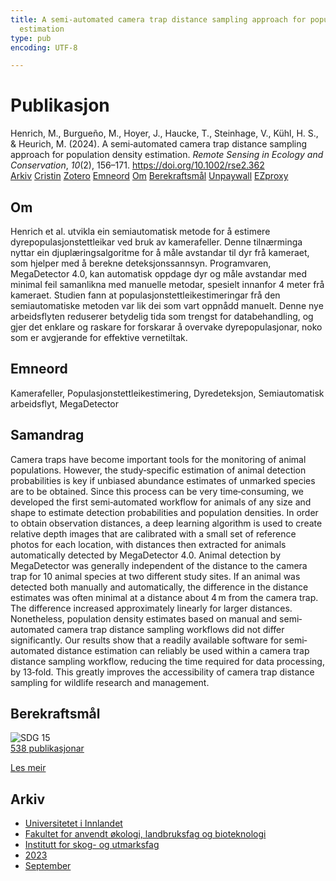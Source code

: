 ```yaml
---
title: A semi‐automated camera trap distance sampling approach for population density
  estimation
type: pub
encoding: UTF-8

---
```

<h1>Publikasjon</h1>
<article id="csl-bib-container-9I32EAM4" class="csl-bib-container">
  <div class="csl-bib-body"> <div class="csl-entry">Henrich, M., Burgueño, M., Hoyer, J., Haucke, T., Steinhage, V., Kühl, H. S., &#38; Heurich, M. (2024). A semi‐automated camera trap distance sampling approach for population density estimation. <i>Remote Sensing in Ecology and Conservation</i>, <i>10</i>(2), 156–171. <a href="https://doi.org/10.1002/rse2.362">https://doi.org/10.1002/rse2.362</a></div> </div>
  <div class="csl-bib-buttons">
    <a href="#taxonomy-article-9I32EAM4" alt="archive" class="csl-bib-button">Arkiv</a>
    <a href="https://app.cristin.no/results/show.jsf?id=2174215" alt="Cristin" class="csl-bib-button">Cristin</a>
    <a href="http://zotero.org/groups/5881554/items/9I32EAM4" alt="Zotero" class="csl-bib-button">Zotero</a>
    <a href="#keywords-article-9I32EAM4" alt="keywords" class="csl-bib-button">Emneord</a>
    <a href="#about-article-9I32EAM4" alt="about_pub" class="csl-bib-button">Om</a>
    <a href="#sdg-article-9I32EAM4" alt="sdg" class="csl-bib-button">Berekraftsmål</a>
    <a href="https://onlinelibrary.wiley.com/doi/pdfdirect/10.1002/rse2.362" alt="Unpaywall" class="csl-bib-button">Unpaywall</a>
    <a href="https://onlinelibrary.wiley.com/doi/pdfdirect/10.1002/rse2.362" alt="EZproxy" class="csl-bib-button">EZproxy</a>
  </div>
  <div id="csl-bib-meta-container-9I32EAM4"></div>
</article>
<div id="csl-bib-meta-9I32EAM4" class="csl-bib-meta">
  <article id="about-article-9I32EAM4" class="about_pub-article">
    <h1>Om</h1>
    Henrich et al. utvikla ein semiautomatisk metode for å estimere dyrepopulasjonstettleikar ved bruk av kamerafeller. Denne tilnærminga nyttar ein djuplæringsalgoritme for å måle avstandar til dyr frå kameraet, som hjelper med å berekne deteksjonssannsyn. Programvaren, MegaDetector 4.0, kan automatisk oppdage dyr og måle avstandar med minimal feil samanlikna med manuelle metodar, spesielt innanfor 4 meter frå kameraet. Studien fann at populasjonstettleikestimeringar frå den semiautomatiske metoden var lik dei som vart oppnådd manuelt. Denne nye arbeidsflyten reduserer betydelig tida som trengst for databehandling, og gjer det enklare og raskare for forskarar å overvake dyrepopulasjonar, noko som er avgjerande for effektive vernetiltak.
  </article>
  <article id="keywords-article-9I32EAM4" class="keywords-article">
    <h1>Emneord</h1>
    Kamerafeller, Populasjonstettleikestimering, Dyredeteksjon, Semiautomatisk arbeidsflyt, MegaDetector
  </article>
  <article id="abstract-article-9I32EAM4" class="abstract-article">
    <h1>Samandrag</h1>
    Camera traps have become important tools for the monitoring of animal populations. However, the study‐specific estimation of animal detection probabilities is key if unbiased abundance estimates of unmarked species are to be obtained. Since this process can be very time‐consuming, we developed the first semi‐automated workflow for animals of any size and shape to estimate detection probabilities and population densities. In order to obtain observation distances, a deep learning algorithm is used to create relative depth images that are calibrated with a small set of reference photos for each location, with distances then extracted for animals automatically detected by MegaDetector 4.0. Animal detection by MegaDetector was generally independent of the distance to the camera trap for 10 animal species at two different study sites. If an animal was detected both manually and automatically, the difference in the distance estimates was often minimal at a distance about 4 m from the camera trap. The difference increased approximately linearly for larger distances. Nonetheless, population density estimates based on manual and semi‐automated camera trap distance sampling workflows did not differ significantly. Our results show that a readily available software for semi‐automated distance estimation can reliably be used within a camera trap distance sampling workflow, reducing the time required for data processing, by 13‐fold. This greatly improves the accessibility of camera trap distance sampling for wildlife research and management.
  </article>
  <article id="sdg-article-9I32EAM4" class="sdg-article">
    <h1>Berekraftsmål</h1>
    <div class="sdg-container"><div id="sdg15" class="sdg">
        <img src="{{< params subfolder >}}images/sdg/sdg15_nn.png" class="image" alt="SDG 15">
        <div class="sdg-overlay">
          <a href="{{< params subfolder >}}nn/archive/?sdg=15#archive" class="sdg-publication-count"><span>538</span> publikasjonar</a>
          <p><a href="https://fn.no/om-fn/fns-baerekraftsmaal/livet-paa-land?lang=nno-NO" class="sdg-read-more">Les meir</a></p>
        </div>
      </div></div>
  </article>
  <article id="taxonomy-article-9I32EAM4" class="taxonomy-article">
    <h1>Arkiv</h1>
    <ul>
      <li><a href="{{< params subfolder >}}nn/archive/?key=3DCRN523">Universitetet i Innlandet</a></li>
      <li><a href="{{< params subfolder >}}nn/archive/?key=T77LXH6D">Fakultet for anvendt økologi, landbruksfag og bioteknologi</a></li>
      <li><a href="{{< params subfolder >}}nn/archive/?key=7TRARPE3">Institutt for skog- og utmarksfag</a></li>
      <li><a href="{{< params subfolder >}}nn/archive/?key=WXLLSUEU">2023</a></li>
      <li><a href="{{< params subfolder >}}nn/archive/?key=AGMKHRCB">September</a></li>
    </ul>
  </article>
</div>
